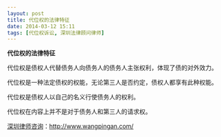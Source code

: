 ```yaml
---
layout: post
title: 代位权的法律特征
date: 2014-03-12 15:11
tags: [代位权诉讼, 深圳法律顾问律师]
---
```

<strong>代位权的法律特征</strong>

代位权是债权人代替债务人向债务人的债务人主张权利，体现了债的对外效力。

代位权是一种法定债权的权能，无论第三人是否约定，债权人都享有此种权能。

代位权是债权人以自己的名义行使债务人的权利。

代位权在内容上并不是对于债务人和第三人的请求权。

<a href="http://www.wangpingan.com/">深圳律师咨询</a>：<a href="http://www.wangpingan.com/">http://www.wangpingan.com/</a>

